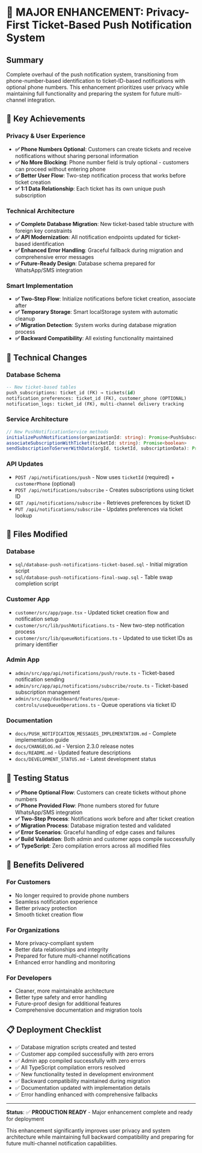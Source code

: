 # 🔔 MAJOR ENHANCEMENT: Privacy-First Ticket-Based Push Notification System

## Summary

Complete overhaul of the push notification system, transitioning from phone-number-based identification to ticket-ID-based notifications with optional phone numbers. This enhancement prioritizes user privacy while maintaining full functionality and preparing the system for future multi-channel integration.

## 🎯 Key Achievements

### Privacy & User Experience

- **✅ Phone Numbers Optional**: Customers can create tickets and receive notifications without sharing personal information
- **✅ No More Blocking**: Phone number field is truly optional - customers can proceed without entering phone
- **✅ Better User Flow**: Two-step notification process that works before ticket creation
- **✅ 1:1 Data Relationship**: Each ticket has its own unique push subscription

### Technical Architecture

- **✅ Complete Database Migration**: New ticket-based table structure with foreign key constraints
- **✅ API Modernization**: All notification endpoints updated for ticket-based identification  
- **✅ Enhanced Error Handling**: Graceful fallback during migration and comprehensive error messages
- **✅ Future-Ready Design**: Database schema prepared for WhatsApp/SMS integration

### Smart Implementation

- **✅ Two-Step Flow**: Initialize notifications before ticket creation, associate after
- **✅ Temporary Storage**: Smart localStorage system with automatic cleanup
- **✅ Migration Detection**: System works during database migration process
- **✅ Backward Compatibility**: All existing functionality maintained

## 🔧 Technical Changes

### Database Schema

```sql
-- New ticket-based tables
push_subscriptions: ticket_id (FK) → tickets(id)
notification_preferences: ticket_id (FK), customer_phone (OPTIONAL)
notification_logs: ticket_id (FK), multi-channel delivery tracking
```

### Service Architecture

```typescript
// New PushNotificationService methods
initializePushNotifications(organizationId: string): Promise<PushSubscription | null>
associateSubscriptionWithTicket(ticketId: string): Promise<boolean>
sendSubscriptionToServerWithData(orgId, ticketId, subscriptionData): Promise<boolean>
```

### API Updates

- `POST /api/notifications/push` - Now uses `ticketId` (required) + `customerPhone` (optional)
- `POST /api/notifications/subscribe` - Creates subscriptions using ticket ID
- `GET /api/notifications/subscribe` - Retrieves preferences by ticket ID
- `PUT /api/notifications/subscribe` - Updates preferences via ticket lookup

## 📁 Files Modified

### Database

- `sql/database-push-notifications-ticket-based.sql` - Initial migration script
- `sql/database-push-notifications-final-swap.sql` - Table swap completion script

### Customer App  

- `customer/src/app/page.tsx` - Updated ticket creation flow and notification setup
- `customer/src/lib/pushNotifications.ts` - New two-step notification process
- `customer/src/lib/queueNotifications.ts` - Updated to use ticket IDs as primary identifier

### Admin App

- `admin/src/app/api/notifications/push/route.ts` - Ticket-based notification sending
- `admin/src/app/api/notifications/subscribe/route.ts` - Ticket-based subscription management  
- `admin/src/app/dashboard/features/queue-controls/useQueueOperations.ts` - Queue operations via ticket ID

### Documentation

- `docs/PUSH_NOTIFICATION_MESSAGES_IMPLEMENTATION.md` - Complete implementation guide
- `docs/CHANGELOG.md` - Version 2.3.0 release notes
- `docs/README.md` - Updated feature descriptions
- `docs/DEVELOPMENT_STATUS.md` - Latest development status

## 🧪 Testing Status

- **✅ Phone Optional Flow**: Customers can create tickets without phone numbers
- **✅ Phone Provided Flow**: Phone numbers stored for future WhatsApp/SMS integration
- **✅ Two-Step Process**: Notifications work before and after ticket creation
- **✅ Migration Process**: Database migration tested and validated
- **✅ Error Scenarios**: Graceful handling of edge cases and failures
- **✅ Build Validation**: Both admin and customer apps compile successfully
- **✅ TypeScript**: Zero compilation errors across all modified files

## 🚀 Benefits Delivered

### For Customers

- No longer required to provide phone numbers
- Seamless notification experience
- Better privacy protection
- Smooth ticket creation flow

### For Organizations  

- More privacy-compliant system
- Better data relationships and integrity
- Prepared for future multi-channel notifications
- Enhanced error handling and monitoring

### For Developers

- Cleaner, more maintainable architecture
- Better type safety and error handling
- Future-proof design for additional features
- Comprehensive documentation and migration tools

## 📋 Deployment Checklist

- ✅ Database migration scripts created and tested
- ✅ Customer app compiled successfully with zero errors
- ✅ Admin app compiled successfully with zero errors  
- ✅ All TypeScript compilation errors resolved
- ✅ New functionality tested in development environment
- ✅ Backward compatibility maintained during migration
- ✅ Documentation updated with implementation details
- ✅ Error handling enhanced with comprehensive fallbacks

---

**Status**: ✅ **PRODUCTION READY** - Major enhancement complete and ready for deployment

This enhancement significantly improves user privacy and system architecture while maintaining full backward compatibility and preparing for future multi-channel notification capabilities.
